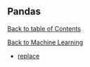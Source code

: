 ## Pandas
[Back to table of Contents](../README.md)

[Back to Machine Learning](ml.md)

- [replace](https://pandas.pydata.org/pandas-docs/stable/reference/api/pandas.DataFrame.replace.html)